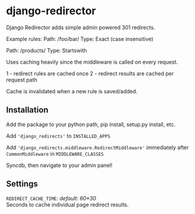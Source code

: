 django-redirector
=================

Django Redirector adds simple admin powered 301 redirects.


Example rules:
Path: /foo/bar/
Type: Exact (case insensitive) 

Path: /products/
Type: Startswith

Uses caching heavily since the middleware is called on every request.

1 - redirect rules are cached once
2 - redirect results are cached per request path

Cache is invalidated when a new rule is saved/added.


Installation
------------
Add the package to your python path, pip install, setup.py install, etc. 

Add `'django_redirects'` to `INSTALLED_APPS`

Add `'django_redirects.middleware.RedirectMiddleware'` immediately after `CommonMiddleware` in `MIDDLEWARE_CLASSES`

Syncdb, then navigate to your admin panel!


Settings
--------
``REDIRECT_CACHE_TIME``: _default: 60*30_  
Seconds to cache individual page redirect results. 

